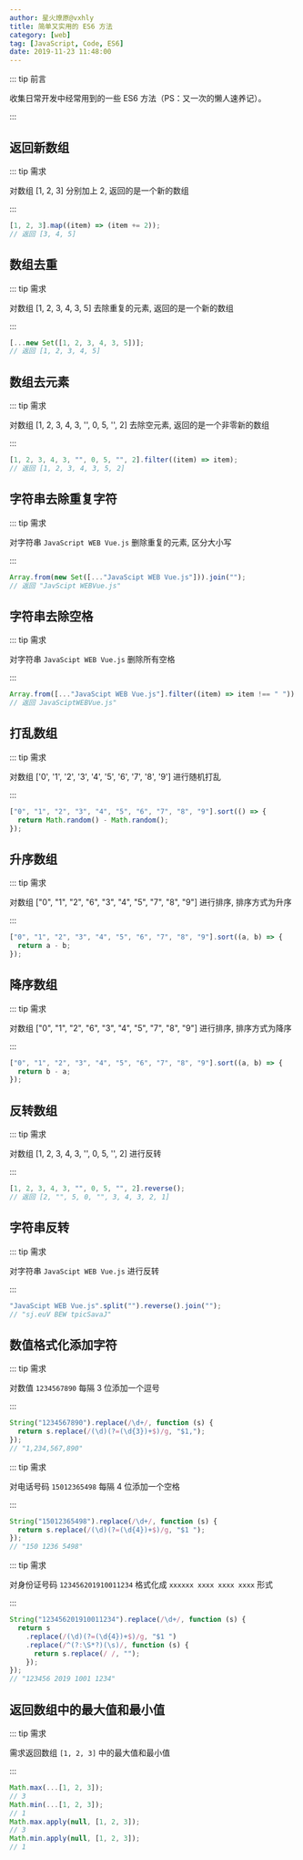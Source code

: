 ```yaml
---
author: 星火燎原@vxhly
title: 简单又实用的 ES6 方法
category: [web]
tag: [JavaScript, Code, ES6]
date: 2019-11-23 11:48:00
---
```


::: tip 前言

收集日常开发中经常用到的一些 ES6 方法（PS：又一次的懒人速养记）。

:::

<!-- more -->

## 返回新数组

::: tip 需求

对数组 [1, 2, 3] 分别加上 2, 返回的是一个新的数组

:::

```javascript
[1, 2, 3].map((item) => (item += 2));
// 返回 [3, 4, 5]
```

## 数组去重

::: tip 需求

对数组 [1, 2, 3, 4, 3, 5] 去除重复的元素, 返回的是一个新的数组

:::

```javascript
[...new Set([1, 2, 3, 4, 3, 5])];
// 返回 [1, 2, 3, 4, 5]
```

## 数组去元素

::: tip 需求

对数组 [1, 2, 3, 4, 3, '', 0, 5, '', 2] 去除空元素, 返回的是一个非零新的数组

:::

```javascript
[1, 2, 3, 4, 3, "", 0, 5, "", 2].filter((item) => item);
// 返回 [1, 2, 3, 4, 3, 5, 2]
```

## 字符串去除重复字符

::: tip 需求

对字符串 `JavaScript WEB Vue.js` 删除重复的元素, 区分大小写

:::

```javascript
Array.from(new Set([..."JavaScipt WEB Vue.js"])).join("");
// 返回 "JavScipt WEBVue.js"
```

## 字符串去除空格

::: tip 需求

对字符串 `JavaScipt WEB Vue.js` 删除所有空格

:::

```javascript
Array.from([..."JavaScipt WEB Vue.js"].filter((item) => item !== " ")).join("");
// 返回 JavaSciptWEBVue.js"
```

## 打乱数组

::: tip 需求

对数组 ['0', '1', '2', '3', '4', '5', '6', '7', '8', '9'] 进行随机打乱

:::

```javascript
["0", "1", "2", "3", "4", "5", "6", "7", "8", "9"].sort(() => {
  return Math.random() - Math.random();
});
```

## 升序数组

::: tip 需求

对数组 ["0", "1", "2", "6", "3", "4", "5", "7", "8", "9"] 进行排序, 排序方式为升序

:::

```javascript
["0", "1", "2", "3", "4", "5", "6", "7", "8", "9"].sort((a, b) => {
  return a - b;
});
```

## 降序数组

::: tip 需求

对数组 ["0", "1", "2", "6", "3", "4", "5", "7", "8", "9"] 进行排序, 排序方式为降序

:::

```javascript
["0", "1", "2", "3", "4", "5", "6", "7", "8", "9"].sort((a, b) => {
  return b - a;
});
```

## 反转数组

::: tip 需求

对数组 [1, 2, 3, 4, 3, '', 0, 5, '', 2] 进行反转

:::

```javascript
[1, 2, 3, 4, 3, "", 0, 5, "", 2].reverse();
// 返回 [2, "", 5, 0, "", 3, 4, 3, 2, 1]
```

## 字符串反转

::: tip 需求

对字符串 `JavaScipt WEB Vue.js` 进行反转

:::

```javascript
"JavaScipt WEB Vue.js".split("").reverse().join("");
// "sj.euV BEW tpicSavaJ"
```

## 数值格式化添加字符

::: tip 需求

对数值 `1234567890` 每隔 3 位添加一个逗号

:::

```javascript
String("1234567890").replace(/\d+/, function (s) {
  return s.replace(/(\d)(?=(\d{3})+$)/g, "$1,");
});
// "1,234,567,890"
```

::: tip 需求

对电话号码 `15012365498` 每隔 4 位添加一个空格

:::

```javascript
String("15012365498").replace(/\d+/, function (s) {
  return s.replace(/(\d)(?=(\d{4})+$)/g, "$1 ");
});
// "150 1236 5498"
```

::: tip 需求

对身份证号码 `123456201910011234` 格式化成 `xxxxxx xxxx xxxx xxxx` 形式

:::

```javascript
String("123456201910011234").replace(/\d+/, function (s) {
  return s
    .replace(/(\d)(?=(\d{4})+$)/g, "$1 ")
    .replace(/^(?:\S*?)(\s)/, function (s) {
      return s.replace(/ /, "");
    });
});
// "123456 2019 1001 1234"
```

## 返回数组中的最大值和最小值

::: tip 需求

需求返回数组 `[1, 2, 3]` 中的最大值和最小值

:::

```javascript
Math.max(...[1, 2, 3]);
// 3
Math.min(...[1, 2, 3]);
// 1
Math.max.apply(null, [1, 2, 3]);
// 3
Math.min.apply(null, [1, 2, 3]);
// 1
```
